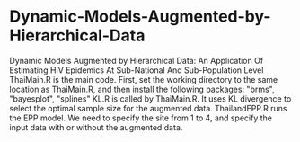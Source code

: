 # Dynamic-Models-Augmented-by-Hierarchical-Data
Dynamic Models Augmented by Hierarchical Data: An Application Of Estimating HIV Epidemics At Sub-National And Sub-Population Level
ThaiMain.R is the main code.
First, set the working directory to the same location as ThaiMain.R, and then install the following packages:
"brms", "bayesplot", "splines"
KL.R is called by ThaiMain.R. It uses KL divergence to select the optimal sample size for the augmented data.
ThailandEPP.R runs the EPP model. We need to specify the site from 1 to 4, and specify the input data with or without the augmented data.
